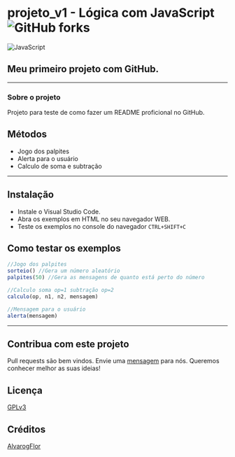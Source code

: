 # projeto_v1 - Lógica com JavaScript ![GitHub forks](https://img.shields.io/github/forks/AlvarogFlor/projeto_v1?style=social)

![JavaScript](https://camo.githubusercontent.com/1eacf140a320096d6e89bd3b7d4b290c4665352e6a1bb9506b4291f487068840/68747470733a2f2f75706c6f61642e77696b696d656469612e6f72672f77696b6970656469612f636f6d6d6f6e732f7468756d622f392f39392f556e6f6666696369616c5f4a6176615363726970745f6c6f676f5f322e7376672f32363070782d556e6f6666696369616c5f4a6176615363726970745f6c6f676f5f322e7376672e706e67 "JavaScript")

## Meu primeiro projeto com GitHub.
---

### Sobre o projeto

Projeto para teste de como fazer um README proficional no GitHub.

## Métodos

- Jogo dos palpites
- Alerta para o usuário
- Calculo de soma e subtração

---

## Instalação

- Instale o Visual Studio Code.
- Abra os exemplos em HTML no seu navegador WEB.
- Teste os exemplos no console do navegador `CTRL+SHIFT+C`
  
## Como testar os exemplos

```javascript
//Jogo dos palpites
sorteio() //Gera um número aleatório
palpites(50) //Gera as mensagens de quanto está perto do número

//Calculo soma op=1 subtração op=2
calculo(op, n1, n2, mensagem)

//Mensagem para o usuário
alerta(mensagem)
```
---
## Contribua com este projeto
Pull requests são bem vindos. Envie uma [mensagem](https://github.com/AlvarogFlor/projeto_v1/issues) para nós. Queremos conhecer melhor as suas ideias!

## Licença

[GPLv3](https://choosealicense.com/licenses/gpl-3.0/)

## Créditos

[AlvarogFlor](https://github.com/AlvarogFlor/projeto_v1)
